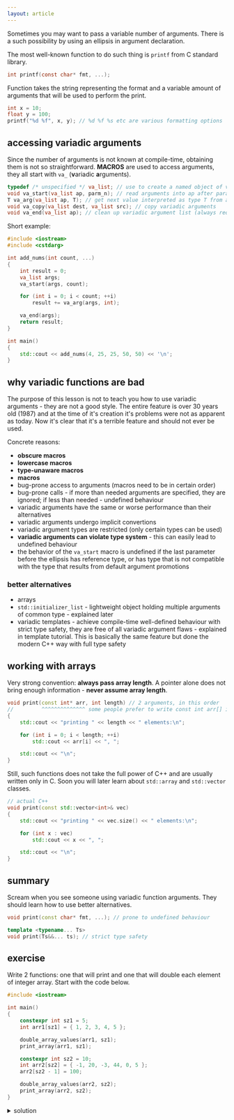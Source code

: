 ```yaml
---
layout: article
---
```


Sometimes you may want to pass a variable number of arguments. There is a such possibility by using an ellipsis in argument declaration.

The most well-known function to do such thing is `printf` from C standard library.

```c
int printf(const char* fmt, ...);
```

Function takes the string representing the format and a variable amount of arguments that will be used to perform the print.

```c
int x = 10;
float y = 100;
printf("%d %f", x, y); // %d %f %s etc are various formatting options
```

## accessing variadic arguments

Since the number of arguments is not known at compile-time, obtaining them is not so straightforward. **MACROS** are used to access arguments, they all start with `va_` (**v**ariadic **a**rguments).

```c++
typedef /* unspecified */ va_list; // use to create a named object of va_list type
void va_start(va_list ap, parm_n); // read arguments into ap after parameter name parm_n
T va_arg(va_list ap, T); // get next value interpreted as type T from ap
void va_copy(va_list dest, va_list src); // copy variadic arguments
void va_end(va_list ap); // clean up variadic argument list (always required)
```

Short example:

```c++
#include <iostream>
#include <cstdarg>

int add_nums(int count, ...)
{
    int result = 0;
    va_list args;
    va_start(args, count);

    for (int i = 0; i < count; ++i)
        result += va_arg(args, int);

    va_end(args);
    return result;
}

int main()
{
    std::cout << add_nums(4, 25, 25, 50, 50) << '\n';
}
```

## why variadic functions are bad

The purpose of this lesson is not to teach you how to use variadic arguments - they are not a good style. The entire feature is over 30 years old (1987) and at the time of it's creation it's problems were not as apparent as today. Now it's clear that it's a terrible feature and should not ever be used.

Concrete reasons:

- **obscure macros**
- **lowercase macros**
- **type-unaware macros**
- **macros**
- bug-prone access to arguments (macros need to be in certain order)
- bug-prone calls - if more than needed arguments are specified, they are ignored; if less than needed - undefined behaviour
- variadic arguments have the same or worse performance than their alternatives
- variadic arguments undergo implicit convertions
- variadic argument types are restricted (only certain types can be used)
- **variadic arguments can violate type system** - this can easily lead to undefined behaviour
- the behavior of the `va_start` macro is undefined if the last parameter before the ellipsis has reference type, or has type that is not compatible with the type that results from default argument promotions

### better alternatives

- arrays
- `std::initializer_list` - lightweight object holding multiple arguments of common type - explained later
- variadic templates - achieve compile-time well-defined behaviour with strict type safety, they are free of all variadic argument flaws - explained in template tutorial. This is basically the same feature but done the modern C++ way with full type safety

## working with arrays

Very strong convention: **always pass array length**. A pointer alone does not bring enough information - **never assume array length**.

```c++
void print(const int* arr, int length) // 2 arguments, in this order
//         ^^^^^^^^^^^^^^ some people prefer to write const int arr[] instead
{
    std::cout << "printing " << length << " elements:\n";

    for (int i = 0; i < length; ++i)
        std::cout << arr[i] << ", ";

    std::cout << "\n";
}
```

Still, such functions does not take the full power of C++ and are usually written only in C. Soon you will later learn about `std::array` and `std::vector` classes.

```c++
// actual C++
void print(const std::vector<int>& vec)
{
    std::cout << "printing " << vec.size() << " elements:\n";

    for (int x : vec)
        std::cout << x << ", ";

    std::cout << "\n";
}
```

## summary

Scream when you see someone using variadic function arguments. They should learn how to use better alternatives.

```c++
void print(const char* fmt, ...); // prone to undefined behaviour

template <typename... Ts>
void print(Ts&&... ts); // strict type safety
```

## exercise

Write 2 functions: one that will print and one that will double each element of integer array. Start with the code below.

```c++
#include <iostream>

int main()
{
    constexpr int sz1 = 5;
    int arr1[sz1] = { 1, 2, 3, 4, 5 };

    double_array_values(arr1, sz1);
    print_array(arr1, sz1);

    constexpr int sz2 = 10;
    int arr2[sz2] = { -1, 20, -3, 44, 0, 5 };
    arr2[sz2 - 1] = 100;

    double_array_values(arr2, sz2);
    print_array(arr2, sz2);
}
```

<details>
    <summary>solution</summary>
    <p markdown="block">

```c++
void double_array_values(int* arr, int sz)
{
    for (int i = 0; i < sz; ++i)
        arr[i] *= 2;
}

void print_array(const int* arr, int sz)
{
    for (int i = 0; i < sz; ++i)
        std::cout << arr[i] << " ";

    std::cout << "\n";
}
```
</p>
</details>
